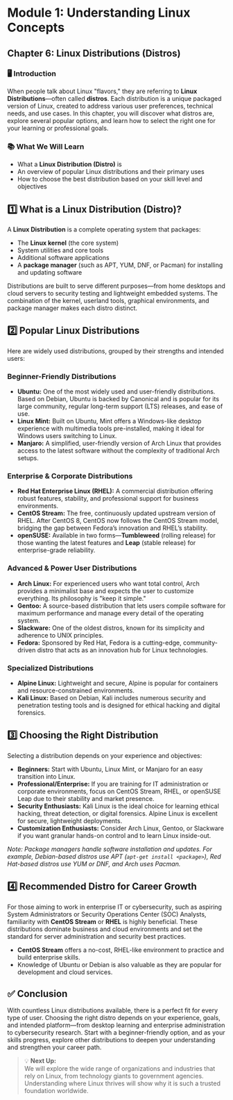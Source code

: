 # Module 1: Understanding Linux Concepts

## Chapter 6: Linux Distributions (Distros)

### 🖥️ Introduction

When people talk about Linux "flavors," they are referring to **Linux Distributions**—often called **distros**. Each distribution is a unique packaged version of Linux, created to address various user preferences, technical needs, and use cases. In this chapter, you will discover what distros are, explore several popular options, and learn how to select the right one for your learning or professional goals.

### 📚 What We Will Learn

- What a **Linux Distribution (Distro)** is  
- An overview of popular Linux distributions and their primary uses  
- How to choose the best distribution based on your skill level and objectives

## 1️⃣ What is a Linux Distribution (Distro)?

A **Linux Distribution** is a complete operating system that packages:

- The **Linux kernel** (the core system)
- System utilities and core tools
- Additional software applications
- A **package manager** (such as APT, YUM, DNF, or Pacman) for installing and updating software

Distributions are built to serve different purposes—from home desktops and cloud servers to security testing and lightweight embedded systems. The combination of the kernel, userland tools, graphical environments, and package manager makes each distro distinct.

## 2️⃣ Popular Linux Distributions

Here are widely used distributions, grouped by their strengths and intended users:

### Beginner-Friendly Distributions

- **Ubuntu:** One of the most widely used and user-friendly distributions. Based on Debian, Ubuntu is backed by Canonical and is popular for its large community, regular long-term support (LTS) releases, and ease of use.
- **Linux Mint:** Built on Ubuntu, Mint offers a Windows-like desktop experience with multimedia tools pre-installed, making it ideal for Windows users switching to Linux.
- **Manjaro:** A simplified, user-friendly version of Arch Linux that provides access to the latest software without the complexity of traditional Arch setups.

### Enterprise & Corporate Distributions

- **Red Hat Enterprise Linux (RHEL):** A commercial distribution offering robust features, stability, and professional support for business environments.
- **CentOS Stream:** The free, continuously updated upstream version of RHEL. After CentOS 8, CentOS now follows the CentOS Stream model, bridging the gap between Fedora’s innovation and RHEL’s stability.
- **openSUSE:** Available in two forms—**Tumbleweed** (rolling release) for those wanting the latest features and **Leap** (stable release) for enterprise-grade reliability.

### Advanced & Power User Distributions

- **Arch Linux:** For experienced users who want total control, Arch provides a minimalist base and expects the user to customize everything. Its philosophy is "keep it simple."
- **Gentoo:** A source-based distribution that lets users compile software for maximum performance and manage every detail of the operating system.
- **Slackware:** One of the oldest distros, known for its simplicity and adherence to UNIX principles.
- **Fedora:** Sponsored by Red Hat, Fedora is a cutting-edge, community-driven distro that acts as an innovation hub for Linux technologies.

### Specialized Distributions

- **Alpine Linux:** Lightweight and secure, Alpine is popular for containers and resource-constrained environments.
- **Kali Linux:** Based on Debian, Kali includes numerous security and penetration testing tools and is designed for ethical hacking and digital forensics.

## 3️⃣ Choosing the Right Distribution

Selecting a distribution depends on your experience and objectives:

- **Beginners:** Start with Ubuntu, Linux Mint, or Manjaro for an easy transition into Linux.
- **Professional/Enterprise:** If you are training for IT administration or corporate environments, focus on CentOS Stream, RHEL, or openSUSE Leap due to their stability and market presence.
- **Security Enthusiasts:** Kali Linux is the ideal choice for learning ethical hacking, threat detection, or digital forensics. Alpine Linux is excellent for secure, lightweight deployments.
- **Customization Enthusiasts:** Consider Arch Linux, Gentoo, or Slackware if you want granular hands-on control and to learn Linux inside-out.

*Note: Package managers handle software installation and updates. For example, Debian-based distros use APT (`apt-get install <package>`), Red Hat-based distros use YUM or DNF, and Arch uses Pacman.*

## 4️⃣ Recommended Distro for Career Growth

For those aiming to work in enterprise IT or cybersecurity, such as aspiring System Administrators or Security Operations Center (SOC) Analysts, familiarity with **CentOS Stream** or **RHEL** is highly beneficial. These distributions dominate business and cloud environments and set the standard for server administration and security best practices.

- **CentOS Stream** offers a no-cost, RHEL-like environment to practice and build enterprise skills.
- Knowledge of Ubuntu or Debian is also valuable as they are popular for development and cloud services.

## ✅ Conclusion

With countless Linux distributions available, there is a perfect fit for every type of user. Choosing the right distro depends on your experience, goals, and intended platform—from desktop learning and enterprise administration to cybersecurity research. Start with a beginner-friendly option, and as your skills progress, explore other distributions to deepen your understanding and strengthen your career path.

> 💡 **Next Up:**  
> We will explore the wide range of organizations and industries that rely on Linux, from technology giants to government agencies. Understanding where Linux thrives will show why it is such a trusted foundation worldwide.
